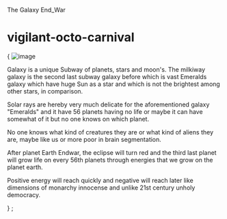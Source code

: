 The Galaxy End_War

# vigilant-octo-carnival

{
![image](https://github.com/SHALU4660KUMARI/vigilant-octo-carnival/assets/148706501/5373d3a9-afed-4850-8cd9-957df992d146)

Galaxy is a unique Subway of planets, stars and moon's.
The milkiway galaxy is the second last subway galaxy before which is vast Emeralds galaxy which have huge Sun as a star and which is not the brightest among other stars, in comparison.

Solar rays are hereby very much delicate for the aforementioned galaxy "Emeralds" and it have 56 planets having no life or maybe it can have somewhat of it but no one knows on which planet.

No one knows what kind of creatures they are or what kind of aliens they are, maybe like us or more poor in brain segmentation.

After planet Earth Endwar, the eclipse will turn red and the third last planet will grow life on every 56th planets through energies that we grow on the planet earth.

Positive energy will reach quickly and negative will reach later like dimensions of monarchy innocense and unlike 21st century unholy democracy.

}
;
